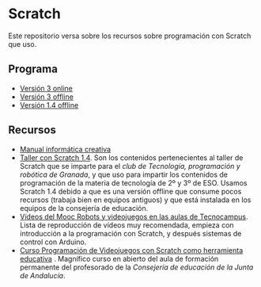 # Scratch
Este repositorio versa sobre los recursos sobre programación con Scratch que uso.

## Programa
* [Versión 3 online](https://scratch.mit.edu/)
* [Versión 3 offline](https://scratch.mit.edu/download)
* [Versión 1.4 offline](https://scratch.mit.edu/scratch_1.4)

## Recursos

* [Manual informática creativa](https://github.com/pedroruizf/scratch/blob/master/informatica-creativa.pdf)
* [Taller con Scratch 1.4](/taller_scratch1.4). Son los contenidos pertenecientes al taller de Scratch que se imparte para el *club de Tecnología, programación y robótica de Granada*, y que uso para impartir los contenidos de programación de la materia de tecnología de 2º y 3º de ESO. Usamos Scratch 1.4 debido a que es una versión offline que consume pocos recursos (trabaja bien en equipos antiguos) y que está instalada en los equipos de la consejería de educación.   
* [Vídeos del Mooc Robots y videojuegos en las aulas de Tecnocampus](https://www.youtube.com/playlist?list=PLqEro_vpDCG6FMRc4Qx2qs5tLSQhA9Mvc). Lista de reproducción de vídeos muy recomendada, empieza con introducción a la programación con Scratch, y después sistemas de control con Arduino.
* [Curso Programación de Videojuegos con Scratch como herramienta educativa](https://educacionadistancia.juntadeandalucia.es/profesorado/autoformacion/course/view.php?id=71) . Magnífico curso en abierto del aula de formación permanente del profesorado de la *Consejería de educación de la Junta de Andalucía*.
